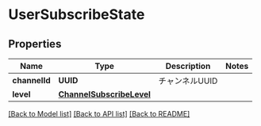 # UserSubscribeState

## Properties
Name | Type | Description | Notes
------------ | ------------- | ------------- | -------------
**channelId** | **UUID** | チャンネルUUID | 
**level** | [**ChannelSubscribeLevel**](ChannelSubscribeLevel.md) |  | 

[[Back to Model list]](../README.md#documentation-for-models) [[Back to API list]](../README.md#documentation-for-api-endpoints) [[Back to README]](../README.md)


